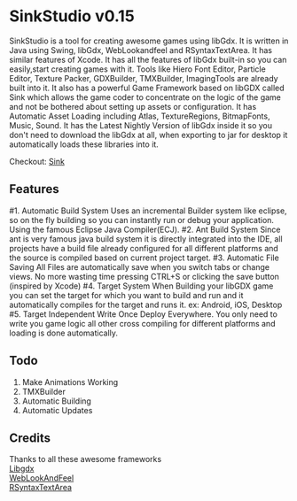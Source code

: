 SinkStudio v0.15
================
SinkStudio is a tool for creating awesome games using libGdx. It is written in Java using Swing, libGdx,
WebLookandfeel and RSyntaxTextArea. It has similar features of Xcode. It has all the features of libGdx
built-in so you can easily,start creating games with it. Tools like Hiero Font Editor, Particle Editor,
Texture Packer, GDXBuilder, TMXBuilder, ImagingTools are already built into it. 
It also has a powerful Game Framework based on libGDX called Sink which allows the game coder 
to concentrate on the logic of the game and not be bothered about setting up assets or configuration. 
It has Automatic Asset Loading including Atlas, TextureRegions, BitmapFonts, Music, Sound.
It has the Latest Nightly Version of libGdx inside it so you don't need to download the libGdx at all,
when exporting to jar for desktop it automatically loads these libraries into it.


Checkout: [Sink](https://github.com/pyros2097/Sink)

Features
---------
#1. Automatic Build System
Uses an incremental Builder system like eclipse, so on the fly building so you can instantly
run or debug your application. Using the famous Eclipse Java Compiler(ECJ).
#2. Ant Build System
Since ant is very famous java build system it is directly integrated into the IDE, all projects have
a build file already configured for all different platforms and the source is compiled based on
current project target.
#3. Automatic File Saving
All Files are automatically save when you switch tabs or change views. No more wasting time pressing
CTRL+S or clicking the save button (inspired by Xcode)
#4. Target System
When Building your libGDX game you can set the target for which you want to build and run and it
automatically compiles for the target and runs it.
ex: Android, iOS, Desktop
#5. Target Independent
Write Once Deploy Everywhere. You only need to write you game logic all other cross compiling for different
platforms and loading is done automatically.
					  	  					  	  					  	
Todo
-----
1. Make Animations Working
3. TMXBuilder
4. Automatic Building
5. Automatic Updates

Credits
--------
Thanks to all these awesome frameworks  
[Libgdx](libgdx.badlogicgames.com)  
[WebLookAndFeel](weblookandfeel.com)  
[RSyntaxTextArea](fifesoft.com/rsyntaxtextarea)  
		